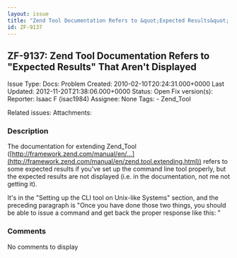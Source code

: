 ```yaml
---
layout: issue
title: "Zend Tool Documentation Refers to &quot;Expected Results&quot; That Aren't Displayed"
id: ZF-9137
---
```


ZF-9137: Zend Tool Documentation Refers to "Expected Results" That Aren't Displayed
-----------------------------------------------------------------------------------

 Issue Type: Docs: Problem Created: 2010-02-10T20:24:31.000+0000 Last Updated: 2012-11-20T21:38:06.000+0000 Status: Open Fix version(s): 
 Reporter:  Isaac F (isac1984)  Assignee:  None  Tags: - Zend\_Tool
 
 Related issues: 
 Attachments: 
### Description

The documentation for extending Zend\_Tool ([http://framework.zend.com/manual/en/…](http://framework.zend.com/manual/en/zend.tool.extending.html)) refers to some expected results if you've set up the command line tool properly, but the expected results are not displayed (i.e. in the documentation, not me not getting it).

It's in the "Setting up the CLI tool on Unix-like Systems" section, and the preceding paragraph is "Once you have done those two things, you should be able to issue a command and get back the proper response like this: "

 

 

### Comments

No comments to display